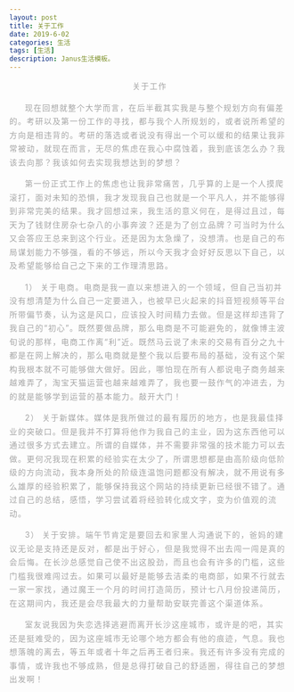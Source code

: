 ```yaml
---
layout: post
title: 关于工作
date: 2019-6-02
categories: 生活
tags: [生活]
description: Janus生活模板。
---
```

<p style="letter-spacing: 1.5px; line-height: 1.75em; text-indent: 0em; text-align: center;">
    <span style="font-size: 14px; color: #A5A5A5;">关于工作</span>
</p>
<p style="letter-spacing: 1.5px; line-height: 1.75em; text-indent: 2em;">
    <span style="font-size: 14px; color: #A5A5A5;">现在回想就整个大学而言，在后半截其实我是与整个规划方向有偏差的。考研以及第一份工作的寻找，都与我个人所规划的，或者说所希望的方向是相违背的。考研的落选或者说没有得出一个可以缓和的结果让我非常被动，就现在而言，无尽的焦虑在我心中腐蚀着，我到底该怎么办？我该去向那？我该如何去实现我想达到的梦想？</span>
</p>
<p style="letter-spacing: 1.5px; line-height: 1.75em; text-indent: 2em;">
    <span style="font-size: 14px; color: #A5A5A5;">第一份正式工作上的焦虑也让我非常痛苦，几乎算的上是一个人摸爬滚打，面对未知的恐惧，我才发现我自己也就是一个平凡人，并不能够得到非常完美的结果。我才回想过来，我生活的意义何在，是得过且过，每天为了钱财住房杂七杂八的小事奔波？还是为了创立品牌？可当时为什么又会答应王总来到这个行业。还是因为太急燥了，没想清。也是自己的布局谋划能力不够强，看的不够远，所以今天我才会好好反思以下自己，以及希望能够给自己之下来的工作理清思路。</span>
</p>
<p style="letter-spacing: 1.5px; line-height: 1.75em; text-indent: 2em;">
    <span style="font-size: 14px; color: #A5A5A5;">1） 关于电商。电商是我一直以来想进入的一个领域，但自己当初并没有想清楚为什么自己一定要进入，也被早已火起来的抖音短视频等平台所带偏节奏，认为这是风口，应该投入时间精力去做。但是这样却违背了我自己的“初心”。既然要做品牌，那么电商是不可能避免的，就像博主波旬说的那样，电商工作离“利”近。既然马云说了未来的交易有百分之九十都是在网上解决的，那么电商就是整个我以后要布局的基础，没有这个架构我根本就不可能够做大做好。因此，哪怕现在所有人都说电子商务越来越难弄了，淘宝天猫运营也越来越难弄了，我也要一鼓作气的冲进去，为的就是能够学到运营的基本能力。敲开大门！</span>
</p>
<p style="letter-spacing: 1.5px; line-height: 1.75em; text-indent: 2em;">
    <span style="font-size: 14px; color: #A5A5A5;">2） 关于新媒体。媒体是我所做过的最有履历的地方，也是我最佳择业的突破口。但是我并不打算将他作为我自己的主业，因为这东西他可以通过很多方式去建立。所谓的自媒体，并不需要非常强的技术能力可以去做。更何况我现在积累的经验实在太少了，所谓思想都是由高阶级向低阶级的方向流动，我本身所处的阶级连温饱问题都没有解决，就不用说有多么雄厚的经验积累了，能够保持我这个网站的持续更新已经很不错了。通过自己的总结，感悟，学习尝试着将经验转化成文字，变为价值观的流动。</span>
</p>
<p style="letter-spacing: 1.5px; line-height: 1.75em; text-indent: 2em;">
    <span style="font-size: 14px; color: #A5A5A5;">3） 关于安排。端午节肯定是要回去和家里人沟通说下的，爸妈的建议无论是支持还是反对，都是出于好心，但是我觉得不出去闯一闯是真的会后悔。在长沙总感觉自己使不出这股劲，而且也会有许多的门槛，这些门槛我很难闯过去。如果可以最好是能够去洁柔的电商部，如果不行就去一家一家找，通过魔王一个月的时间打造简历，预计七八月份投递简历，在这期间内，我还是会尽我最大的力量帮助安联完善这个渠道体系。</span>
</p>
<p style="letter-spacing: 1.5px; line-height: 1.75em; text-indent: 2em;">
    <span style="font-size: 14px; color: #A5A5A5;">室友说我因为失恋选择逃避而离开长沙这座城市，或许是的吧，其实还是挺难受的，因为这座城市无论哪个地方都会有他的痕迹，气息。我也想落魄的离去，等五年或者十年之后再王者归来。我还有许多没有完成的事情，或许我也不够成熟，但是总得打破自己的舒适圈，得往自己的梦想出发啊！</span>
</p>
<p>
    <br/>
</p>